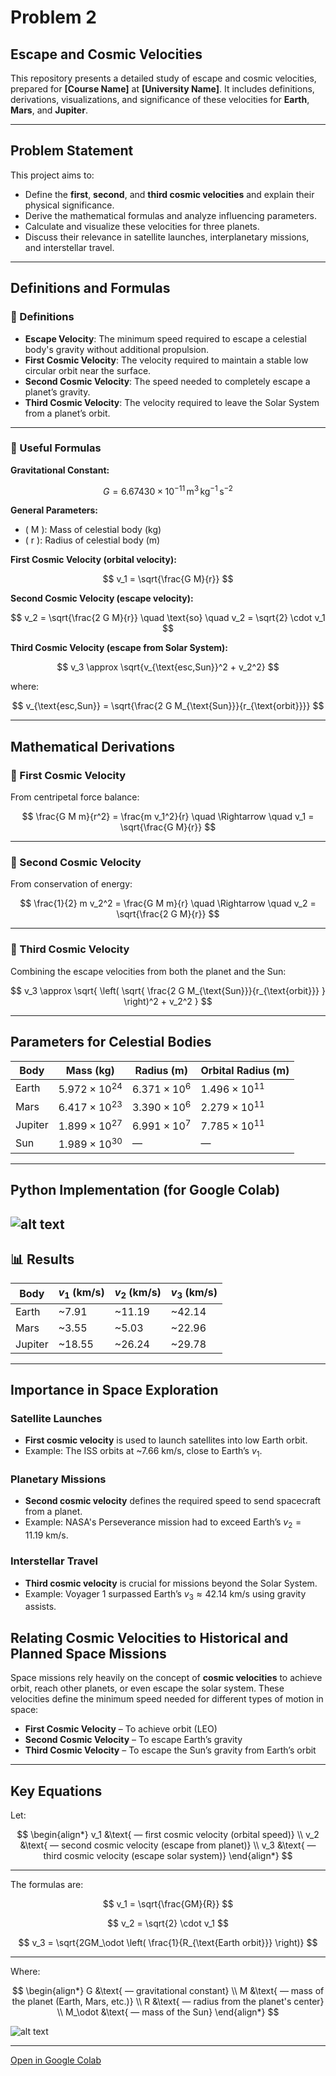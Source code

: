 # Problem 2

##  Escape and Cosmic Velocities

This repository presents a detailed study of escape and cosmic velocities, prepared for **[Course Name]** at **[University Name]**. It includes definitions, derivations, visualizations, and significance of these velocities for **Earth**, **Mars**, and **Jupiter**.

---

##  Problem Statement

This project aims to:

- Define the **first**, **second**, and **third cosmic velocities** and explain their physical significance.
- Derive the mathematical formulas and analyze influencing parameters.
- Calculate and visualize these velocities for three planets.
- Discuss their relevance in satellite launches, interplanetary missions, and interstellar travel.

---

##  Definitions and Formulas

### 🔹 Definitions

- **Escape Velocity**: The minimum speed required to escape a celestial body's gravity without additional propulsion.
- **First Cosmic Velocity**: The velocity required to maintain a stable low circular orbit near the surface.
- **Second Cosmic Velocity**: The speed needed to completely escape a planet’s gravity.
- **Third Cosmic Velocity**: The velocity required to leave the Solar System from a planet’s orbit.

---

### 🔹 Useful Formulas

**Gravitational Constant:**

$$ G = 6.67430 \times 10^{-11} \, \text{m}^3 \, \text{kg}^{-1} \, \text{s}^{-2} $$

**General Parameters:**

- \( M \): Mass of celestial body (kg)  
- \( r \): Radius of celestial body (m)

**First Cosmic Velocity (orbital velocity):**

$$ v_1 = \sqrt{\frac{G M}{r}} $$

**Second Cosmic Velocity (escape velocity):**

$$ v_2 = \sqrt{\frac{2 G M}{r}} \quad \text{so} \quad v_2 = \sqrt{2} \cdot v_1 $$

**Third Cosmic Velocity (escape from Solar System):**

$$
v_3 \approx \sqrt{v_{\text{esc,Sun}}^2 + v_2^2}
$$

where:

$$
v_{\text{esc,Sun}} = \sqrt{\frac{2 G M_{\text{Sun}}}{r_{\text{orbit}}}}
$$

---

##  Mathematical Derivations

### 🔸 First Cosmic Velocity

From centripetal force balance:

$$
\frac{G M m}{r^2} = \frac{m v_1^2}{r}
\quad \Rightarrow \quad
v_1 = \sqrt{\frac{G M}{r}}
$$

---

### 🔸 Second Cosmic Velocity

From conservation of energy:

$$
\frac{1}{2} m v_2^2 = \frac{G M m}{r}
\quad \Rightarrow \quad
v_2 = \sqrt{\frac{2 G M}{r}}
$$

---

### 🔸 Third Cosmic Velocity

Combining the escape velocities from both the planet and the Sun:

$$
v_3 \approx \sqrt{
\left( \sqrt{ \frac{2 G M_{\text{Sun}}}{r_{\text{orbit}}} } \right)^2 + v_2^2
}
$$

---

##  Parameters for Celestial Bodies

| Body     | Mass (kg)                    | Radius (m)                 | Orbital Radius (m)           |
|----------|------------------------------|-----------------------------|-------------------------------|
| Earth    | $5.972 \times 10^{24}$       | $6.371 \times 10^6$         | $1.496 \times 10^{11}$        |
| Mars     | $6.417 \times 10^{23}$       | $3.390 \times 10^6$         | $2.279 \times 10^{11}$        |
| Jupiter  | $1.899 \times 10^{27}$       | $6.991 \times 10^7$         | $7.785 \times 10^{11}$        |
| Sun      | $1.989 \times 10^{30}$       | —                           | —                             |

---

##  Python Implementation (for Google Colab)

![alt text](image-1.png)
---

## 📊 Results

| Body     | $v_1$ (km/s) | $v_2$ (km/s) | $v_3$ (km/s) |
|----------|--------------|--------------|--------------|
| Earth    | ~7.91        | ~11.19       | ~42.14       |
| Mars     | ~3.55        | ~5.03        | ~22.96       |
| Jupiter  | ~18.55       | ~26.24       | ~29.78       |

---

##  Importance in Space Exploration

###  Satellite Launches

- **First cosmic velocity** is used to launch satellites into low Earth orbit.
- Example: The ISS orbits at ~7.66 km/s, close to Earth’s $v_1$.

###  Planetary Missions

- **Second cosmic velocity** defines the required speed to send spacecraft from a planet.
- Example: NASA's Perseverance mission had to exceed Earth’s $v_2 = 11.19\ \text{km/s}$.

###  Interstellar Travel

- **Third cosmic velocity** is crucial for missions beyond the Solar System.
- Example: Voyager 1 surpassed Earth’s $v_3 \approx 42.14\ \text{km/s}$ using gravity assists.


##  Relating Cosmic Velocities to Historical and Planned Space Missions

Space missions rely heavily on the concept of **cosmic velocities** to achieve orbit, reach other planets, or even escape the solar system. These velocities define the minimum speed needed for different types of motion in space:


- **First Cosmic Velocity** – To achieve orbit (LEO)
- **Second Cosmic Velocity** – To escape Earth’s gravity
- **Third Cosmic Velocity** – To escape the Sun’s gravity from Earth’s orbit

---


##  Key Equations

Let:

$$
\begin{align*}
v_1 &\text{ — first cosmic velocity (orbital speed)} \\
v_2 &\text{ — second cosmic velocity (escape from planet)} \\
v_3 &\text{ — third cosmic velocity (escape solar system)}
\end{align*}
$$

---

The formulas are:

$$
v_1 = \sqrt{\frac{GM}{R}}
$$

$$
v_2 = \sqrt{2} \cdot v_1
$$

$$
v_3 = \sqrt{2GM_\odot \left( \frac{1}{R_{\text{Earth orbit}}} \right)}
$$

---

Where:

$$
\begin{align*}
G &\text{ — gravitational constant} \\
M &\text{ — mass of the planet (Earth, Mars, etc.)} \\
R &\text{ — radius from the planet's center} \\
M_\odot &\text{ — mass of the Sun}
\end{align*}
$$

![alt text](image-5.png)

---

[Open in Google Colab](https://colab.research.google.com/drive/1IO4Mrd2AMHcfg7q5VWXzSpWjNxdjh7bd?usp=sharing)